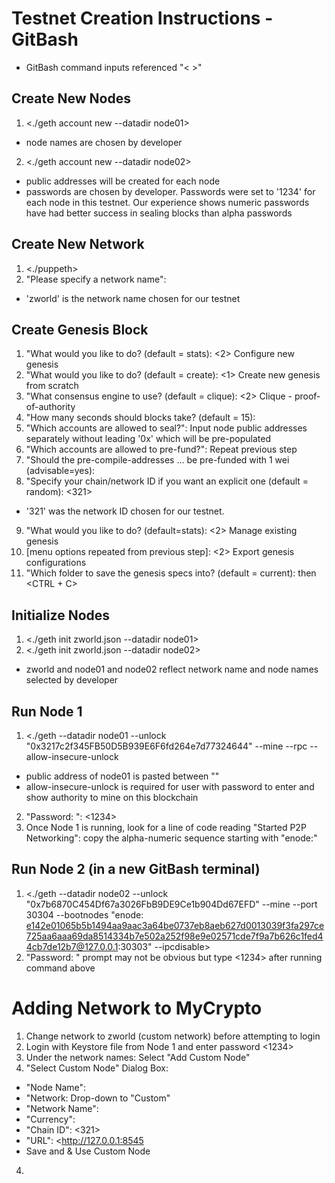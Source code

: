 # Testnet Creation Instructions - GitBash
* GitBash command inputs referenced "< >"

## Create New Nodes
1. <./geth account new --datadir node01>
* node names are chosen by developer
2. <./geth account new --datadir node02>
* public addresses will be created for each node
* passwords are chosen by developer. Passwords were set to '1234' for each node in this testnet. Our experience shows numeric passwords have had better success in sealing blocks than alpha passwords

## Create New Network
1. <./puppeth>
2. "Please specify a network name":  <zworld>
* 'zworld' is the network name chosen for our testnet

## Create Genesis Block
1. "What would you like to do? (default = stats):  <2>  Configure new genesis
2. "What would you like to do? (default = create):  <1>  Create new genesis from scratch
3. "What consensus engine to use? (default = clique):  <2>  Clique - proof-of-authority
4. "How many seconds should blocks take? (default = 15):  <enter>
5. "Which accounts are allowed to seal?":  Input node public addresses separately without leading '0x' which will be pre-populated
6. "Which accounts are allowed to pre-fund?":  Repeat previous step
7. "Should the pre-compile-addresses ... be pre-funded with 1 wei (advisable=yes):  <no>
8. "Specify your chain/network ID if you want an explicit one (default = random):  <321>
* '321' was the network ID chosen for our testnet.
9. "What would you like to do? (default=stats):  <2>  Manage existing genesis
10. [menu options repeated from previous step]:   <2>  Export genesis configurations
11. "Which folder to save the genesis specs into? (default = current):  <enter> then <CTRL + C>
  
## Initialize Nodes
1. <./geth init zworld.json --datadir node01> 
2. <./geth init zworld.json --datadir node02>
* zworld and node01 and node02 reflect network name and node names selected by developer

## Run Node 1
1. <./geth --datadir node01 --unlock "0x3217c2f345FB50D5B939E6F6fd264e7d77324644" --mine --rpc --allow-insecure-unlock
* public address of node01 is pasted between ""
* allow-insecure-unlock is required for user with password to enter and show authority to mine on this blockchain
2. "Password: ":  <1234>
3. Once Node 1 is running, look for a line of code reading "Started P2P Networking":  copy the alpha-numeric sequence starting with "enode:"

## Run Node 2 (in a new GitBash terminal)
1. <./geth --datadir node02 --unlock "0x7b6870C454Df67a3026FbB9DE9Ce1b904Dd67EFD" --mine --port 30304 --bootnodes "enode: e142e01065b5b1494aa9aac3a64be0737eb8aeb627d0013039f3fa297ce725aa6aaa69da8514334b7e502a252f98e9e02571cde7f9a7b626c1fed44cb7de12b7@127.0.0.1:30303" --ipcdisable>
2. "Password: " prompt may not be obvious but type <1234> after running command above

# Adding Network to MyCrypto
1. Change network to zworld (custom network) before attempting to login
2. Login with Keystore file from Node 1 and enter password <1234>
3. Under the network names: Select "Add Custom Node"
4. "Select Custom Node" Dialog Box: 
  * "Node Name":  <zworld>
  * "Network:  Drop-down to "Custom"
  * "Network Name":  <zworld>
  * "Currency":  <ETH>
  * "Chain ID":  <321>
  * "URL":  <http://127.0.0.1:8545
  * Save and & Use Custom Node
                                   
4. 
